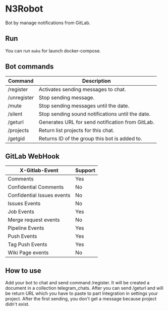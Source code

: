 # N3Robot

Bot by manage notifications from GitLab.

## Run

You can run `make` for launch docker-compose.

## Bot commands

| Command     | Description                                      |
| ----------- | ------------------------------------------------ |
| /register   | Activates sending messages to chat.              |
| /unregister | Stop sending message.                            |
| /mute       | Stop sending messages until the date.            |
| /silent     | Stop sending sound notifications until the date. |
| /geturl     | Generates URL for send notification from GitLab. |
| /projects   | Return list projects for this chat.              |
| /getgid     | Returns ID of the group this bot is added to.    |

## GitLab WebHook

| X-Gitlab-Event             | Support |
| -------------------------- | ------- |
| Comments                   | Yes     |
| Confidential Comments      | No      |
| Confidential Issues events | No      |
| Issues Events              | No      |
| Job Events                 | Yes     |
| Merge request events       | No      |
| Pipeline Events            | Yes     |
| Push Events                | Yes     |
| Tag Push Events            | Yes     |
| Wiki Page events           | No      |


## How to use

Add your bot to chat and send command /register. It will be created a document in a collection telegram_chats. After you can send /geturl and will be return URL which you have to paste to part Integration in settings your project.
After the first sending, you don't get a message because project didn't exist.
